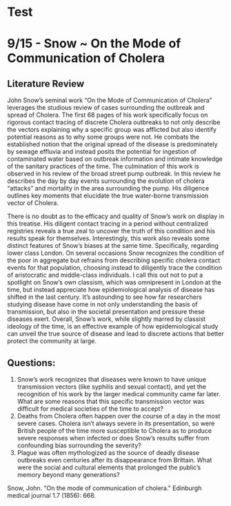 # Test
# 9/15 - Snow ~ On the Mode of Communication of Cholera
## Literature Review
John Snow’s seminal work “On the Mode of Communication of Cholera” leverages the studious review of cases surrounding the outbreak and spread of Cholera. The first 68 pages of his work specifically focus on rigorous contact tracing of discrete Cholera outbreaks to not only describe the vectors explaining why a specific group was afflicted but also identify potential reasons as to why some groups were not. He combats the established notion that the original spread of the disease is predominately by sewage effluvia and instead posits the potential for ingestion of contaminated water based on outbreak information and intimate knowledge of the sanitary practices of the time. The culmination of this work is observed in his review of the broad street pump outbreak. In this review he describes the day by day events surrounding the evolution of cholera “attacks” and mortality in the area surrounding the pump. His diligence outlines key moments that elucidate the true water-borne transmission vector of Cholera.


There is no doubt as to the efficacy and quality of Snow’s work on display in this treatise. His diligent contact tracing in a period without centralized registries reveals a true zeal to uncover the truth of this condition and his results speak for themselves. Interestingly, this work also reveals some distinct features of Snow’s biases at the same time. Specifically, regarding lower class London. On several occasions Snow recognizes the condition of the poor in aggregate but refrains from describing specific cholera contact events for that population, choosing instead to diligently trace the condition of aristocratic and middle-class individuals. I call this out not to put a spotlight on Snow’s own classism, which was omnipresent in London at the time, but instead appreciate how epidemiological analysis of disease has shifted in the last century. It’s astounding to see how far researchers studying disease have come in not only understanding the basis of transmission, but also in the societal presentation and pressure these diseases exert. Overall, Snow’s work, while slightly marred by classist ideology of the time, is an effective example of how epidemiological study can unveil the true source of disease and lead to discrete actions that better protect the community at large.


## Questions:
1.	Snow’s work recognizes that diseases were known to have unique transmission vectors (like syphilis and sexual contact), and yet the recognition of his work by the larger medical community came far later. What are some reasons that this specific transmission vector was difficult for medical societies of the time to accept?
2.	Deaths from Cholera often happen over the course of a day in the most severe cases. Cholera isn’t always severe in its presentation, so were British people of the time more susceptible to Cholera as to produce severe responses when infected or does Snow’s results suffer from confounding bias surrounding the severity?
3.	Plague was often mythologized as the source of deadly disease outbreaks even centuries after its disappearance from Brittain. What were the social and cultural elements that prolonged the public’s memory beyond many generations?


Snow, John. "On the mode of communication of cholera." Edinburgh medical journal 1.7 (1856): 668.
